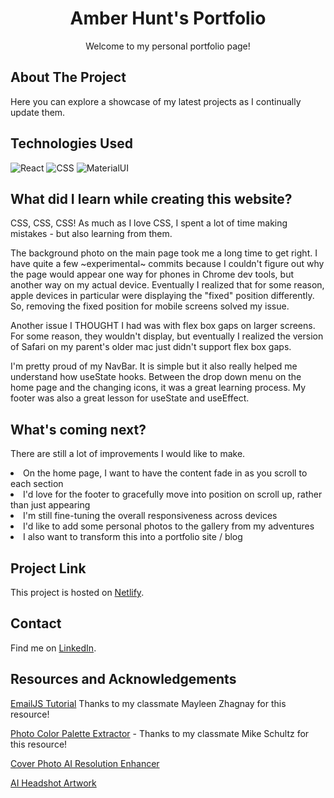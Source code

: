 <h1 align="center" id="readme-top">Amber Hunt's Portfolio</h1>

<p align="center">Welcome to my personal portfolio page!</p>

<!-- ABOUT THE PROJECT -->

## About The Project

<p>Here you can explore a showcase of my latest projects as I continually update them.</p>

<!-- TECHNOLOGIES USED -->

## Technologies Used

![React](https://img.shields.io/badge/React-20232A?style=for-the-badge&logo=react&logoColor=61DAFB)
![CSS](https://img.shields.io/badge/CSS-239120?&style=for-the-badge&logo=css3&logoColor=white)
![MaterialUI](https://img.shields.io/badge/Material--UI-0081CB?style=for-the-badge&logo=material-ui&logoColor=white)

<!-- WHAT I LEARNED -->

## What did I learn while creating this website?

<p>CSS, CSS, CSS! As much as I love CSS, I spent a lot of time making mistakes - but also learning from them. <br/>

The background photo on the main page took me a long time to get right. I have quite a few ~experimental~ commits because I couldn't figure out why the page would appear one way for phones in Chrome dev tools, but another way on my actual device. Eventually I realized that for some reason, apple devices in particular were displaying the "fixed" position differently. So, removing the fixed position for mobile screens solved my issue.
<br/>

Another issue I THOUGHT I had was with flex box gaps on larger screens. For some reason, they wouldn't display, but eventually I realized the version of Safari on my parent's older mac just didn't support flex box gaps.
<br/>

I'm pretty proud of my NavBar. It is simple but it also really helped me understand how useState hooks. Between the drop down menu on the home page and the changing icons, it was a great learning process. My footer was also a great lesson for useState and useEffect.</p>

<!-- FUTURE IMPROVEMENTS -->

## What's coming next?

There are still a lot of improvements I would like to make.

<li>On the home page, I want to have the content fade in as you scroll to each section</li>

<li>I'd love for the footer to gracefully move into position on scroll up, rather than just appearing</li>

<li>I'm still fine-tuning the overall responsiveness across devices</li>

<li>I'd like to add some personal photos to the gallery from my adventures</li>

<li>I also want to transform this into a portfolio site / blog</li>

<!-- Project Link -->

## Project Link

This project is hosted on [Netlify](https://amberhunt.netlify.app).

<!-- CONTACT -->

## Contact

Find me on [LinkedIn](https://www.linkedin.com/in/amber-hunt-90b612263/).

<!-- RESOURCES -->

## Resources and Acknowledgements

[EmailJS Tutorial](https://www.youtube.com/watch?v=bMq2riFCF90) Thanks to my classmate Mayleen Zhagnay for this resource!

[Photo Color Palette Extractor](https://coolors.co/image-picker) - Thanks to my classmate Mike Schultz for this resource!

[Cover Photo AI Resolution Enhancer](https://remini.ai/)

[AI Headshot Artwork](https://www.profilepicture.ai/)
